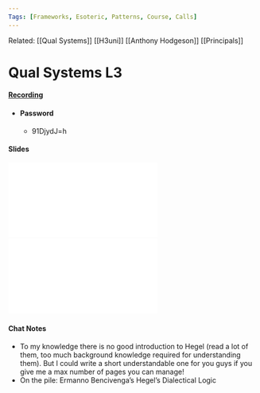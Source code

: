 ```yaml
---
Tags: [Frameworks, Esoteric, Patterns, Course, Calls]
---
```

Related: [[Qual Systems]] [[H3uni]] [[Anthony Hodgeson]] [[Principals]]
# Qual Systems L3

#### [Recording](https://us02web.zoom.us/rec/share/-DD1y8iLCSvLi4RJpcubpM5DVMHztTZ5hYJqdSzDeD7BkTgQm_yYgPEDs7nfAToT.lFI8xZ2O20HxxFj-)
- #### Password
	- 91DjydJ=h

#### Slides
![](QS-M3_TheIntermediateQualsystems.pdf)
![](assets/1626444237_12.pdf)

#### Chat Notes
- To my knowledge there is no good introduction to Hegel (read a lot of them, too much background knowledge required for understanding them). But I could write a short understandable one for you guys if you give me a max number of pages you can manage!
- On the pile: Ermanno Bencivenga’s Hegel’s Dialectical Logic